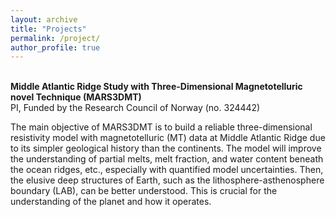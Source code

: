 ```yaml
---
layout: archive
title: "Projects" 
permalink: /project/ 
author_profile: true
---
```


<br> <b>Middle Atlantic Ridge Study with Three-Dimensional Magnetotelluric novel Technique (MARS3DMT)</b>
<br> PI, Funded by the Research Council of Norway (no. 324442)

The main objective of MARS3DMT is to build a reliable three-dimensional resistivity model with magnetotelluric (MT) data at Middle Atlantic Ridge due to its simpler geological history than the continents. The model will improve the understanding of partial melts, melt fraction, and water content beneath the ocean ridges, etc., especially with quantified model uncertainties. Then, the elusive deep structures of Earth, such as the lithosphere-asthenosphere boundary (LAB), can be better understood. This is crucial for the understanding of the planet and how it operates.
